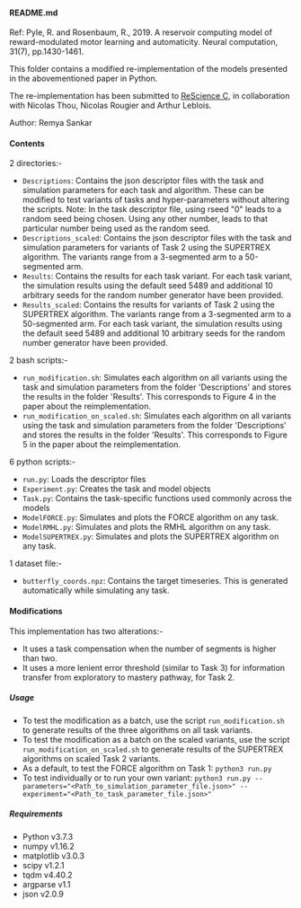 #### README.md

Ref: 
Pyle, R. and Rosenbaum, R., 2019.
A reservoir computing model of reward-modulated motor learning and automaticity.
Neural computation, 31(7), pp.1430-1461.

This folder contains a modified re-implementation of the models presented in the  abovementioned paper in Python.

The re-implementation has been submitted to [ReScience C](https://rescience-c.github.io/),  in collaboration with Nicolas Thou, Nicolas Rougier and Arthur Leblois.

Author: Remya Sankar

#### Contents

2 directories:-

- ```Descriptions```: Contains the json descriptor files with the task and simulation parameters for each task and algorithm. These can be modified to test variants of tasks and hyper-parameters without altering the scripts. Note: In the task descriptor file, using rseed "0" leads to a random seed being chosen.  Using any other number, leads to that particular number being used as the random seed.
- ```Descriptions_scaled```: Contains the json descriptor files with the task and simulation parameters for variants of Task 2 using the SUPERTREX algorithm. The variants range from a 3-segmented arm to a 50-segmented arm.
- ```Results```: Contains the results for each task variant. For each task variant, the simulation results using the default seed 5489 and additional 10 arbitrary seeds for the random number generator have been provided.
- ```Results_scaled```: Contains the results for variants of Task 2 using the SUPERTREX algorithm. The variants range from a 3-segmented arm to a 50-segmented arm.  For each task variant, the simulation results using the default seed 5489 and additional 10 arbitrary seeds for the random number generator have been provided.

2 bash scripts:-

-   ```run_modification.sh```: Simulates each algorithm on all variants using the task and simulation parameters from the folder 'Descriptions' and stores the results in the folder 'Results'. This corresponds to Figure 4 in the paper about the reimplementation.
-   ```run_modification_on_scaled.sh```: Simulates each algorithm on all variants using the task and simulation parameters from the folder 'Descriptions' and stores the results in the folder 'Results'. This corresponds to Figure 5 in the paper about the reimplementation.

6 python scripts:-

- ```run.py```: Loads the descriptor files
- ```Experiment.py```: Creates the task and model objects
- ```Task.py```: Contains the task-specific functions used commonly across the models
- ```ModelFORCE.py```: Simulates and plots the FORCE algorithm on any task.
- ```ModelRMHL.py```: Simulates and plots the RMHL algorithm on any task.
- ```ModelSUPERTREX.py```: Simulates and plots the SUPERTREX algorithm on any task.

1 dataset file:-

- ```butterfly_coords.npz```: Contains the target timeseries. This is generated automatically while simulating any task.

#### Modifications

This implementation has two alterations:-

- It uses a task compensation when the number of segments  is higher than two.
- It uses a more lenient error  threshold (similar to Task  3) for information transfer from exploratory to mastery pathway, for Task 2.

##### Usage

-  To test the modification as a batch, use the script ```run_modification.sh``` to generate results of the three algorithms on all task variants.
-  To test the modification as a batch on the scaled variants, use the script ```run_modification_on_scaled.sh``` to generate results of the SUPERTREX algorithms on scaled Task 2 variants.
-  As a default, to test the FORCE algorithm on Task 1:  ```python3 run.py```
-  To test individually or to run your own variant: ```python3 run.py
--parameters="<Path_to_simulation_parameter_file.json>"
--experiment="<Path_to_task_parameter_file.json>"```


##### Requirements

- Python v3.7.3
- numpy v1.16.2
- matplotlib v3.0.3
- scipy v1.2.1
- tqdm v4.40.2
- argparse v1.1
- json v2.0.9
